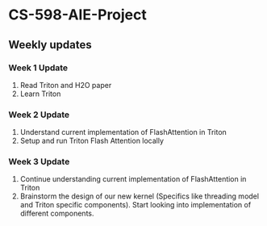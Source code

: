 # CS-598-AIE-Project

## Weekly updates

### Week 1 Update
1. Read Triton and H2O paper
2. Learn Triton

### Week 2 Update
1. Understand current implementation of FlashAttention in Triton
2. Setup and run Triton Flash Attention locally 

### Week 3 Update
1. Continue understanding current implementation of FlashAttention in Triton
2. Brainstorm the design of our new kernel (Specifics like threading model and Triton specific components). Start looking into implementation of different components.

